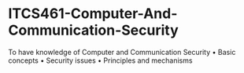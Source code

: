 # ITCS461-Computer-And-Communication-Security
To have knowledge of Computer and Communication Security 
  • Basic concepts 
  • Security issues 
  • Principles and mechanisms 
